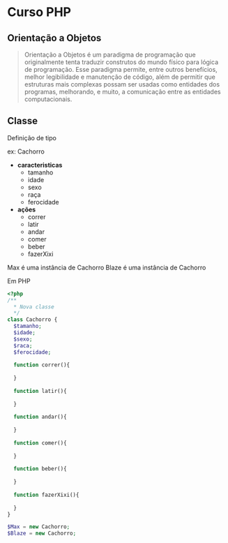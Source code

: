 # Curso PHP

## Orientação a Objetos

> Orientação a Objetos é um paradigma de programação que originalmente tenta traduzir construtos do mundo físico para
> lógica de programação. Esse paradigma permite, entre outros benefícios, melhor legibilidade e manutenção de 
> código, além de permitir que estruturas mais complexas possam ser usadas como entidades dos programas, 
> melhorando, e muito, a comunicação entre as entidades computacionais.

## Classe

Definição de tipo

ex: Cachorro

 * **caracteristicas**
   * tamanho
   * idade
   * sexo
   * raça
   * ferocidade
 * **ações**
   * correr
   * latir
   * andar
   * comer
   * beber
   * fazerXixi
  
Max é uma instância de Cachorro
Blaze é uma instância de Cachorro

Em PHP

```php
<?php
/**
  * Nova classe
  */
class Cachorro {
  $tamanho;
  $idade;
  $sexo;
  $raca;
  $ferocidade;
  
  function correr(){
  
  }
  
  function latir(){
  
  }
  
  function andar(){
  
  }
  
  function comer(){
  
  }
  
  function beber(){
  
  }
  
  function fazerXixi(){
  
  }
}

$Max = new Cachorro;
$Blaze = new Cachorro;
```